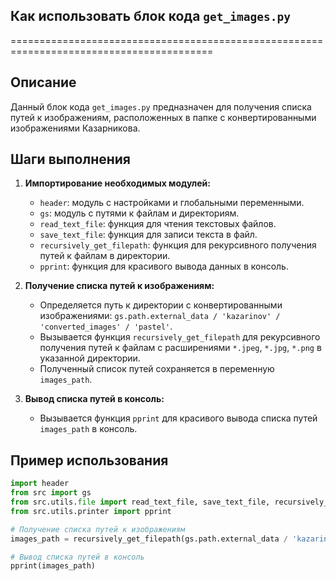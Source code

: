 ## Как использовать блок кода `get_images.py`
=========================================================================================

Описание
-------------------------
Данный блок кода `get_images.py` предназначен для получения списка путей к изображениям, расположенных в папке с конвертированными изображениями Казарникова. 

Шаги выполнения
-------------------------
1. **Импортирование необходимых модулей:**
    -  `header`: модуль с настройками и глобальными переменными.
    -  `gs`:  модуль с путями к файлам и директориям.
    -  `read_text_file`: функция для чтения текстовых файлов.
    -  `save_text_file`: функция для записи текста в файл.
    -  `recursively_get_filepath`: функция для рекурсивного получения путей к файлам в директории.
    -  `pprint`: функция для красивого вывода данных в консоль.

2. **Получение списка путей к изображениям:**
    - Определяется путь к директории с конвертированными изображениями: `gs.path.external_data / 'kazarinov' / 'converted_images' / 'pastel'`.
    - Вызывается функция `recursively_get_filepath` для рекурсивного получения путей к файлам с расширениями `*.jpeg`, `*.jpg`, `*.png` в указанной директории.
    - Полученный список путей сохраняется в переменную `images_path`.

3. **Вывод списка путей в консоль:**
    - Вызывается функция `pprint` для красивого вывода списка путей `images_path` в консоль.

Пример использования
-------------------------

```python
import header
from src import gs
from src.utils.file import read_text_file, save_text_file, recursively_get_filepath
from src.utils.printer import pprint

# Получение списка путей к изображениям
images_path = recursively_get_filepath(gs.path.external_data / 'kazarinov' / 'converted_images' / 'pastel', ['.jpeg', '.jpg', '.png'])

# Вывод списка путей в консоль
pprint(images_path)
```